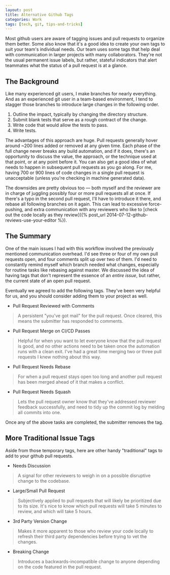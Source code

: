 ```yaml
---
layout: post
title: Alternative Github Tags
categories: Work
tags: [tech, git, tips-and-tricks]
---
```


Most github users are aware of tagging issues and pull requests to organize them better. Some also know that it's a good idea to create your own tags to suit your team's individual needs. Our team uses some tags that help deal with communication in larger projects with many collaborators. They're not the usual permanent issue labels, but rather, stateful indicators that alert teammates what the status of a pull request is at a glance.

The Background
--------------

Like many experienced git users, I make branches for nearly everything. And as an experienced git user in a team-based environment, I tend to stagger those branches to introduce large changes in the following order.

1. Outline the impact, typically by changing the directory structure.
0. Submit blank tests that serve as a rough contract of the change.
0. Write code that would allow the tests to pass.
0. Write tests.

The advantages of this approach are huge. Pull requests generally hover around ~200 lines added or removed at any given time. Each phase of the full change never breaks any build automation, and if it does, there's an opportunity to discuss the value, the approach, or the technique used at that point, or at any point before it. You can also get a good idea of what needs to happen in subsequent pull requests as you go along. For me, having 700 or 900 lines of code changes in a single pull request is unacceptable (unless you're checking in machine generated data).

The downsides are pretty obvious too &mdash; both myself and the reviewer are in charge of juggling possibly four or more pull requests all at once. If there's a typo in the second pull request, I'll have to introduce it there, and rebase all following branches on it again. This can lead to excessive force-pushing, and extra communication with any reviewers who like to [check out the code locally as they review]({% post_url 2014-07-12-github-reviews-use-your-editor %}).

The Summary
-----------

One of the main issues I had with this workflow involved the previously mentioned communication overhead. I'd see three or four of my own pull requests open, and four comments split up over two of them. I'd need to constantly remind myself which branch needed what changes, especially for routine tasks like rebasing against master. We discussed the idea of having tags that don't represent the essence of an *entire issue*, but rather, the current state of an open pull request.

Eventually we agreed to add the following tags. They've been very helpful for us, and you should consider adding them to your project as well.

- Pull Request Reviewed with Comments

> A persistent "you've got mail" for the pull request. Once cleared, this means the submitter has responded to comments.

- Pull Request Merge on CI/CD Passes

> Helpful for when you want to let everyone know that the pull request is good, and no other actions need to be taken once the automation runs with a clean exit. I've had a great time merging two or three pull requests I knew nothing about this way.

- Pull Request Needs Rebase

> For when a pull request stays open too long and another pull request has been merged ahead of it that makes a conflict.

- Pull Request Needs Squash

> Lets the pull request owner know that they've addressed reviewer feedback successfully, and need to tidy up the commit log by melding all commits into one.

Once any of the above tasks are completed, the submitter removes the tag.

More Traditional Issue Tags
------------------------

Aside from those temporary tags, here are other handy "traditional" tags to add to your github pull requests.

- Needs Discussion

> A signal for other reviewers to weigh in on a possible disruptive change to the codebase.

- Large/Small Pull Request

> Subjectively applied to pull requests that will likely be prioritized due to its size. It's nice to know which pull requests will take 5 minutes to review, and which will take 5 hours.

- 3rd Party Version Change

> Makes it more apparent to those who review your code locally to refresh their third party dependencies before trying to vet the changes.

- Breaking Change

> Introduces a backwards-incompatible change to anyone depending on the code featured in the pull request.
